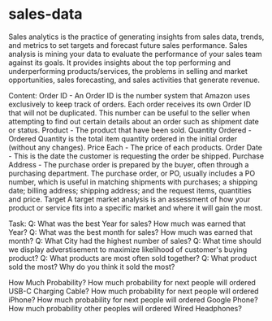 # sales-data
Sales analytics is the practice of generating insights from sales data, trends, and metrics to set targets and forecast future sales performance. Sales analysis is mining your data to evaluate the performance of your sales team against its goals. It provides insights about the top performing and underperforming products/services, the problems in selling and market opportunities, sales forecasting, and sales activities that generate revenue.

Content:
Order ID - An Order ID is the number system that Amazon uses exclusively to keep track of orders. Each order receives its own Order ID that will not be duplicated. This number can be useful to the seller when attempting to find out certain details about an order such as shipment date or status.
Product - The product that have been sold.
Quantity Ordered - Ordered Quantity is the total item quantity ordered in the initial order (without any changes).
Price Each - The price of each products.
Order Date - This is the date the customer is requesting the order be shipped.
Purchase Address - The purchase order is prepared by the buyer, often through a purchasing department. The purchase order, or PO, usually includes a PO number, which is useful in matching shipments with purchases; a shipping date; billing address; shipping address; and the request items, quantities and price.
Target
A target market analysis is an assessment of how your product or service fits into a specific market and where it will gain the most.

Task:
Q: What was the best Year for sales? How much was earned that Year?
Q: What was the best month for sales? How much was earned that month?
Q: What City had the highest number of sales?
Q: What time should we display adverstisement to maximize likelihood of customer's buying product?
Q: What products are most often sold together?
Q: What product sold the most? Why do you think it sold the most?

How Much Probability?
How much probability for next people will ordered USB-C Charging Cable?
How much probability for next people will ordered iPhone?
How much probability for next people will ordered Google Phone?
How much probability other peoples will ordered Wired Headphones?
